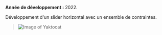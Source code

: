 **Année de développement :** 2022.</br>

Développement d'un slider horizontal avec un ensemble de contraintes.
> ![Image of Yaktocat](https://imgur.com/gEZDHsg.png)
